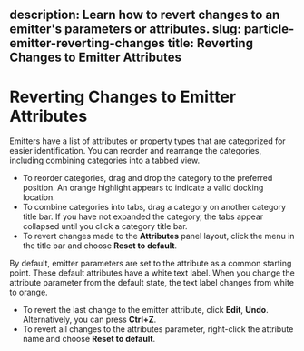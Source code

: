 description: Learn how to revert changes to an emitter's parameters or attributes.
slug: particle-emitter-reverting-changes
title: Reverting Changes to Emitter Attributes
---
# Reverting Changes to Emitter Attributes<a name="particle-emitter-reverting-changes"></a>

Emitters have a list of attributes or property types that are categorized for easier identification\. You can reorder and rearrange the categories, including combining categories into a tabbed view\. 
+ To reorder categories, drag and drop the category to the preferred position\. An orange highlight appears to indicate a valid docking location\. 
+ To combine categories into tabs, drag a category on another category title bar\. If you have not expanded the category, the tabs appear collapsed until you click a category title bar\. 
+ To revert changes made to the **Attributes** panel layout, click the menu in the title bar and choose **Reset to default**\. 

By default, emitter parameters are set to the attribute as a common starting point\. These default attributes have a white text label\. When you change the attribute parameter from the default state, the text label changes from white to orange\.
+ To revert the last change to the emitter attribute, click **Edit**, **Undo**\. Alternatively, you can press **Ctrl\+Z**\.
+ To revert all changes to the attributes parameter, right\-click the attribute name and choose **Reset to default**\.
